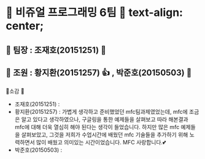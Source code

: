 # :sparkling_heart: 비쥬얼 프로그래밍 6팀 :sparkling_heart: text-align: center;
## :star2: 팀장 : 조재호(20151251) :muscle:
## :two_men_holding_hands: 조원 : 황지환(20151257) :thumbsup: , 박준호(20150503) :metal:










:mega:소감 :mega:
 - 조재호(20151251) :
 - 황지환(20151257) : 가볍게 생각하고 준비했었던 mfc팀과제였었는데, mfc에 조금은 알고 있다고 생각하였으나,
                     구글링을 통한 예제들을 살펴보고 따라 해본결과 mfc에 대해 더욱 열심히 해야 된다는 생각이 들었습니다.
                     하지만 많은 mfc 예제들을 살펴보았고,
                     그것을 저희가 수업시간에 배웠던 mfc 기술들을 추가하기 위해 노력하면서 많이 배웠고 의미있는 시간이었습니다.
                     MFC 사랑합니다.:two_hearts:
 - 박준호(20150503) : 
